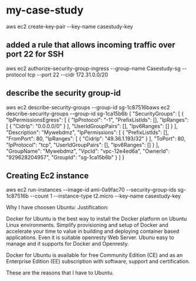 # my-case-study

aws ec2 create-key-pair --key-name casestudy-key

##  added a rule that allows incoming traffic over port 22 for SSH

aws ec2 authorize-security-group-ingress --group-name Casestudy-sg --protocol tcp --port 22 --cidr 172.31.0.0/20

## describe the security group-id
aws ec2 describe-security-groups --group-id sg-1c87516baws ec2 describe-security-groups --group-id sg-1ca15b6b
{
    "SecurityGroups": [
        {
            "IpPermissionsEgress": [
                {
                    "IpProtocol": "-1",
                    "PrefixListIds": [],
                    "IpRanges": [
                        {
                            "CidrIp": "0.0.0.0/0"
                        }
                    ],
                    "UserIdGroupPairs": [],
                    "Ipv6Ranges": []
                }
            ],
            "Description": "Mywebdmz",
            "IpPermissions": [
                {
                    "PrefixListIds": [],
                    "FromPort": 80,
                    "IpRanges": [
                        {
                            "CidrIp": "49.36.1.193/32"
                        }
                    ],
                    "ToPort": 80,
                    "IpProtocol": "tcp",
                    "UserIdGroupPairs": [],
                    "Ipv6Ranges": []
                }
            ],
            "GroupName": "Mywebdmz",
            "VpcId": "vpc-12e4ed6a",
            "OwnerId": "929628204957",
            "GroupId": "sg-1ca15b6b"
        }
    ]
}

## Creating Ec2 instance

aws ec2 run-instances --image-id ami-0a9fac70 --security-group-ids sg-1c87516b --count 1 --instance-type t2.micro --key-name casestudy-key


Why I have choosen Ubuntu: Justification:

Docker for Ubuntu is the best way to install the Docker platform on Ubuntu Linux environments. Simplify provisioning and setup of Docker and accelerate your time to value in building and deploying container based applications.
Even it is suitable openresty Web Server. Ubunu easy to manage and it supports for Docker and Openresty.

Docker for Ubuntu is available for free Community Edition (CE) and as an Enterprise Edition (EE) subscription with software, support and certification.

These are the reasons that I have to Ubuntu.



